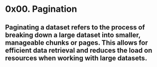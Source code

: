 # 0x00. Pagination

## Paginating a dataset refers to the process of breaking down a large dataset into smaller, manageable chunks or pages. This allows for efficient data retrieval and reduces the load on resources when working with large datasets. 
